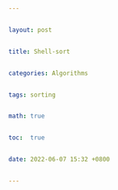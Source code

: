 ```yaml
---


layout: post


title: Shell-sort


categories: Algorithms


tags: sorting


math: true


toc:  true


date: 2022-06-07 15:32 +0800


---
```

